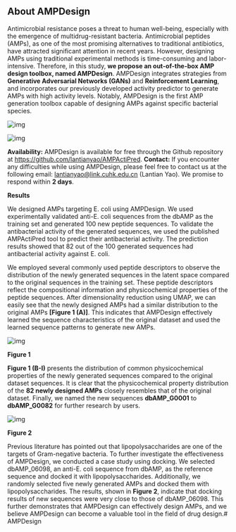 ## **About AMPDesign**

Antimicrobial resistance poses a threat to human well-being, especially with the emergence of multidrug-resistant bacteria. Antimicrobial peptides (AMPs), as one of the most promising alternatives to traditional antibiotics, have attracted significant attention in recent years. However, designing AMPs using traditional experimental methods is time-consuming and labor-intensive. Therefore, in this study, **we propose an out-of-the-box AMP design toolbox, named AMPDesign**. AMPDesign integrates strategies from **Generative Adversarial Networks (GANs)** and **Reinforcement Learning**, and incorporates our previously developed activity predictor to generate AMPs with high activity levels. Notably, AMPDesign is the first AMP generation toolbox capable of designing AMPs against specific bacterial species.



![img](https://awi.cuhk.edu.cn/~dbAMP/assets/img/generation_fig3.png)

![img](https://awi.cuhk.edu.cn/~dbAMP/assets/img/generation_fig4.png)

**Availability:**
AMPDesign is available for free through the Github repository at https://github.com/lantianyao/AMPActiPred.
**Contact:**
If you encounter any difficulties while using AMPDesign, please feel free to contact us at the following email: lantianyao@link.cuhk.edu.cn (Lantian Yao). We promise to respond within **2 days**.

**Results**

We designed AMPs targeting E. coli using AMPDesign. We used experimentally validated anti-E. coli sequences from the dbAMP as the training set and generated 100 new peptide sequences. To validate the antibacterial activity of the generated sequences, we used the published AMPActiPred tool to predict their antibacterial activity. The prediction results showed that 82 out of the 100 generated sequences had antibacterial activity against E. coli.

We employed several commonly used peptide descriptors to observe the distribution of the newly generated sequences in the latent space compared to the original sequences in the training set. These peptide descriptors reflect the compositional information and physicochemical properties of the peptide sequences. After dimensionality reduction using UMAP, we can easily see that the newly designed AMPs had a similar distribution to the original AMPs **[Figure 1 (A)]**. This indicates that AMPDesign effectively learned the sequence characteristics of the original dataset and used the learned sequence patterns to generate new AMPs.

![img](https://awi.cuhk.edu.cn/~dbAMP/assets/img/generation_fig1.png)

**Figure 1**

**Figure 1 (B-I)** presents the distribution of common physicochemical properties of the newly generated sequences compared to the original dataset sequences. It is clear that the physicochemical property distribution of the **82 newly designed AMPs** closely resembles that of the original dataset. Finally, we named the new sequences **dbAMP_G0001** to **dbAMP_G0082** for further research by users.

![img](https://awi.cuhk.edu.cn/~dbAMP/assets/img/generation_fig2.png)

**Figure 2**

Previous literature has pointed out that lipopolysaccharides are one of the targets of Gram-negative bacteria. To further investigate the effectiveness of AMPDesign, we conducted a case study using docking. We selected dbAMP_06098, an anti-E. coli sequence from dbAMP, as the reference sequence and docked it with lipopolysaccharides. Additionally, we randomly selected five newly generated AMPs and docked them with lipopolysaccharides. The results, shown in **Figure 2**, indicate that docking results of new sequences were very close to those of dbAMP_06098. This further demonstrates that AMPDesign can effectively design AMPs, and we believe AMPDesign can become a valuable tool in the field of drug design.#   A M P D e s i g n 
 
 
